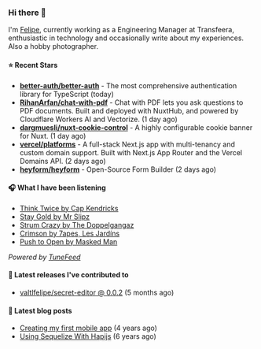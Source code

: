 ### Hi there 👋

I'm [Felipe](https://felipevm.com), currently working as a Engineering Manager at Transfeera, enthusiastic in technology and occasionally write about my experiences. Also a hobby photographer.

#### ⭐ Recent Stars
- **[better-auth/better-auth](https://github.com/better-auth/better-auth)** - The most comprehensive authentication library for TypeScript (today)
- **[RihanArfan/chat-with-pdf](https://github.com/RihanArfan/chat-with-pdf)** - Chat with PDF lets you ask questions to PDF documents. Built and deployed with NuxtHub, and powered by Cloudflare Workers AI and Vectorize. (1 day ago)
- **[dargmuesli/nuxt-cookie-control](https://github.com/dargmuesli/nuxt-cookie-control)** - A highly configurable cookie banner for Nuxt. (1 day ago)
- **[vercel/platforms](https://github.com/vercel/platforms)** - A full-stack Next.js app with multi-tenancy and custom domain support. Built with Next.js App Router and the Vercel Domains API. (2 days ago)
- **[heyform/heyform](https://github.com/heyform/heyform)** - Open-Source Form Builder (2 days ago)

#### 🎧 What I have been listening
- [Think Twice by Cap Kendricks](https://open.spotify.com/track/5TYagQdQRwe9ivfuKU471K)
- [Stay Gold by Mr Slipz](https://open.spotify.com/track/55kvWCH0nj99Dvk0nuDnmF)
- [Strum Crazy by The Doppelgangaz](https://open.spotify.com/track/0QsnPgQhrn9RRciKqW2o4e)
- [Crimson by 7apes, Les Jardíns](https://open.spotify.com/track/0lHKUq3vasc9eAKVdMVcG3)
- [Push to Open by Masked Man](https://open.spotify.com/track/6vhLvCA6wfKFEDxJieUI78)

_Powered by [TuneFeed](https://tunefeed.app?ref=valtlfelipe-gh-profile)_ 

#### 🚀 Latest releases I've contributed to


- [valtlfelipe/secret-editor @ 0.0.2](https://github.com/valtlfelipe/secret-editor/releases/tag/0.0.2) (5 months ago)

#### 📄 Latest blog posts
- [Creating my first mobile app](https://felipevm.com/posts/creating-my-first-mobile-app/) (4 years ago)
- [Using Sequelize With Hapijs](https://felipevm.com/posts/using-sequelize-with-hapijs/) (6 years ago)
